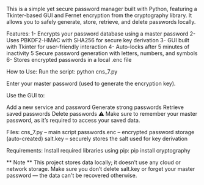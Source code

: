 This is a simple yet secure password manager built with Python, featuring a Tkinter-based GUI and Fernet encryption from the cryptography library. It allows you to safely generate, store, retrieve, and delete passwords locally.

Features:
1- Encrypts your password database using a master password
2- Uses PBKDF2-HMAC with SHA256 for secure key derivation
3- GUI built with Tkinter for user-friendly interaction
4- Auto-locks after 5 minutes of inactivity
5 Secure password generation with letters, numbers, and symbols
6- Stores encrypted passwords in a local .enc file

How to Use:
Run the script: python cns_7.py

Enter your master password (used to generate the encryption key).

Use the GUI to:

Add a new service and password
Generate strong passwords
Retrieve saved passwords
Delete passwords
⚠️ Make sure to remember your master password, as it’s required to access your saved data.

Files:
cns_7.py – main script
passwords.enc – encrypted password storage (auto-created)
salt.key – securely stores the salt used for key derivation

Requirements:
Install required libraries using pip: pip install cryptography

** Note  **
This project stores data locally; it doesn’t use any cloud or network storage.
Make sure you don’t delete salt.key or forget your master password — the data can't be recovered otherwise.





